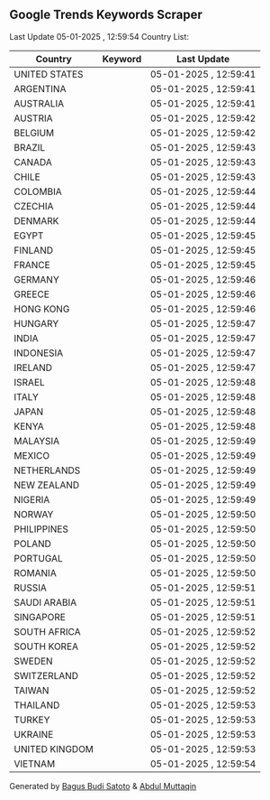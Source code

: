 
## Google Trends Keywords Scraper

Last Update 05-01-2025 , 12:59:54
Country List:

| Country | Keyword | Last Update |
| --- | --- | --- |
| UNITED STATES |  | 05-01-2025 , 12:59:41 |
| ARGENTINA |  | 05-01-2025 , 12:59:41 |
| AUSTRALIA |  | 05-01-2025 , 12:59:41 |
| AUSTRIA |  | 05-01-2025 , 12:59:42 |
| BELGIUM |  | 05-01-2025 , 12:59:42 |
| BRAZIL |  | 05-01-2025 , 12:59:43 |
| CANADA |  | 05-01-2025 , 12:59:43 |
| CHILE |  | 05-01-2025 , 12:59:43 |
| COLOMBIA |  | 05-01-2025 , 12:59:44 |
| CZECHIA |  | 05-01-2025 , 12:59:44 |
| DENMARK |  | 05-01-2025 , 12:59:44 |
| EGYPT |  | 05-01-2025 , 12:59:45 |
| FINLAND |  | 05-01-2025 , 12:59:45 |
| FRANCE |  | 05-01-2025 , 12:59:45 |
| GERMANY |  | 05-01-2025 , 12:59:46 |
| GREECE |  | 05-01-2025 , 12:59:46 |
| HONG KONG |  | 05-01-2025 , 12:59:46 |
| HUNGARY |  | 05-01-2025 , 12:59:47 |
| INDIA |  | 05-01-2025 , 12:59:47 |
| INDONESIA |  | 05-01-2025 , 12:59:47 |
| IRELAND |  | 05-01-2025 , 12:59:47 |
| ISRAEL |  | 05-01-2025 , 12:59:48 |
| ITALY |  | 05-01-2025 , 12:59:48 |
| JAPAN |  | 05-01-2025 , 12:59:48 |
| KENYA |  | 05-01-2025 , 12:59:48 |
| MALAYSIA |  | 05-01-2025 , 12:59:49 |
| MEXICO |  | 05-01-2025 , 12:59:49 |
| NETHERLANDS |  | 05-01-2025 , 12:59:49 |
| NEW ZEALAND |  | 05-01-2025 , 12:59:49 |
| NIGERIA |  | 05-01-2025 , 12:59:49 |
| NORWAY |  | 05-01-2025 , 12:59:50 |
| PHILIPPINES |  | 05-01-2025 , 12:59:50 |
| POLAND |  | 05-01-2025 , 12:59:50 |
| PORTUGAL |  | 05-01-2025 , 12:59:50 |
| ROMANIA |  | 05-01-2025 , 12:59:50 |
| RUSSIA |  | 05-01-2025 , 12:59:51 |
| SAUDI ARABIA |  | 05-01-2025 , 12:59:51 |
| SINGAPORE |  | 05-01-2025 , 12:59:51 |
| SOUTH AFRICA |  | 05-01-2025 , 12:59:52 |
| SOUTH KOREA |  | 05-01-2025 , 12:59:52 |
| SWEDEN |  | 05-01-2025 , 12:59:52 |
| SWITZERLAND |  | 05-01-2025 , 12:59:52 |
| TAIWAN |  | 05-01-2025 , 12:59:52 |
| THAILAND |  | 05-01-2025 , 12:59:53 |
| TURKEY |  | 05-01-2025 , 12:59:53 |
| UKRAINE |  | 05-01-2025 , 12:59:53 |
| UNITED KINGDOM |  | 05-01-2025 , 12:59:53 |
| VIETNAM |  | 05-01-2025 , 12:59:54 |

Generated by [Bagus Budi Satoto](https://github.com/bagussatoto/) & [Abdul Muttaqin](https://github.com/fdciabdul/)
